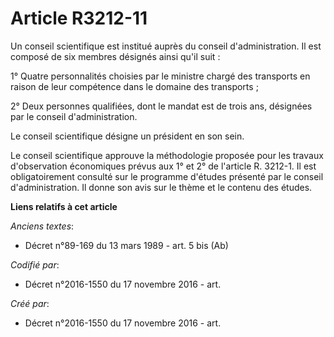 # Article R3212-11

Un conseil scientifique est institué auprès du conseil d'administration. Il est composé de six membres désignés ainsi qu'il
suit :

1° Quatre personnalités choisies par le ministre chargé des transports en raison de leur compétence dans le domaine des
transports ;

2° Deux personnes qualifiées, dont le mandat est de trois ans, désignées par le conseil d'administration.

Le conseil scientifique désigne un président en son sein.

Le conseil scientifique approuve la méthodologie proposée pour les travaux d'observation économiques prévus aux 1° et 2° de
l'article R. 3212-1. Il est obligatoirement consulté sur le programme d'études présenté par le conseil d'administration. Il
donne son avis sur le thème et le contenu des études.

**Liens relatifs à cet article**

_Anciens textes_:

  - Décret n°89-169 du 13 mars 1989 - art. 5 bis (Ab)

_Codifié par_:

  - Décret n°2016-1550 du 17 novembre 2016 - art.

_Créé par_:

  - Décret n°2016-1550 du 17 novembre 2016 - art.
